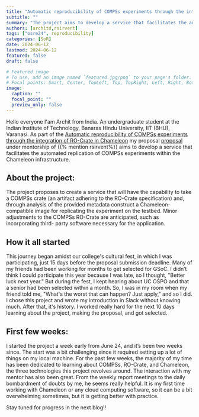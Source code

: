 ```yaml
---
title: "Automatic reproducibility of COMPSs experiments through the integration of RO-Crate in Chameleon"
subtitle: ""
summary: "The project aims to develop a service that facilitates the automated replication of COMPSs experiments within the Chameleon infrastructure"
authors: [architd,rsirvent]
tags: ["osre24", reproducibility]
categories: [SoR]
date: 2024-06-12
lastmod: 2024-06-12
featured: false
draft: false

# Featured image
# To use, add an image named `featured.jpg/png` to your page's folder.
# Focal points: Smart, Center, TopLeft, Top, TopRight, Left, Right, BottomLeft, Bottom, BottomRight.
image:
  caption: ""
  focal_point: ""
  preview_only: false
---
```

Hello everyone
I'am Archit from India. An undergraduate student at the Indian Institute of Technology, Banaras Hindu University, IIT (BHU), Varanasi. As part of the [Automatic reproducibility of COMPSs experiments through the integration of RO-Crate in Chameleon](/project/osre24/bsc/ro-crate-compss/) my proposal [proposal](https://drive.google.com/file/d/1qY-uipQZPox144LD4bs05rn3islfcjky/view) under mentorship of {{% mention rsirvent%}} aims to develop a service that facilitates the automated replication of COMPSs experiments within the Chameleon infrastructure.

## About the project:

The project proposes to create a service that will have the capability to take a COMPSs crate (an artifact adhering to the RO-Crate specification) and, through analysis of the provided metadata construct a Chameleon-compatible image for replicating the experiment on the testbed. Minor adjustments to the COMPSs RO-Crate are anticipated, such as incorporating  third- party software necessary for the application.

## How it all started

This journey began amidst our college's cultural fest, in which I was participating, just 15 days before the proposal submission deadline. Many of my friends had been working for months to get selected for GSoC. I didn’t think I could participate this year because I was late, so I thought, "Better luck next year." But during the fest, I kept hearing about UC OSPO and that a senior had been selected within a month. So, I was in my room when my friend told me, "What's the worst that can happen? Just apply," and so I did. I chose this project and wrote my introduction in Slack without knowing much. After that, it's history. I worked really hard for the next 10 days learning about the project, making the proposal, and got selected.

## First few weeks:

I started the project a week early from June 24, and it’s been two weeks since. The start was a bit challenging since it required setting up a lot of things on my local machine. For the past few weeks, the majority of my time has been dedicated to learning about COMPSs, RO-Crate, and Chameleon, the three technologies this project revolves around. The interaction with my mentor has also been great. From the weekly report meetings to the daily bombardment of doubts by me, he seems really helpful.
It is my first time working with Chameleon or any cloud computing software, so it can be a bit overwhelming sometimes, but it is getting better with practice.

Stay tuned for progress in the next blog!!





